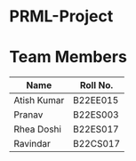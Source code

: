 # PRML-Project

# Team Members

| Name           | Roll No.   |
| -------------- | ---------- |
| Atish Kumar    | B22EE015   |
| Pranav         | B22ES003   |
| Rhea Doshi     | B22ES017   |
| Ravindar       | B22CS017   |

